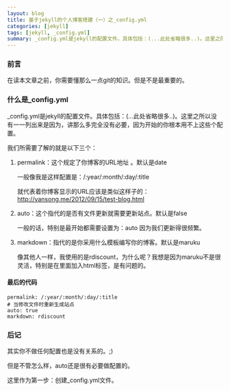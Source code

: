```yaml
---
layout: blog
title: 基于jekyll的个人博客搭建（一）之_config.yml
categories: [jekyll]
tags: [jekyll, _config.yml]
summary: _config.yml是jekyll的配置文件。具体包括：(...此处省略很多..)。这里之所以没有一一列出来是因为，讲那么多完全没有必要，因为开始的你根本用不上这些个配置
---
```

### 前言
在读本文章之前，你需要懂那么一点git的知识。但是不是最重要的。

### 什么是_config.yml
_config.yml是jekyll的配置文件。具体包括：(...此处省略很多..)。这里之所以没有一一列出来是因为，讲那么多完全没有必要，因为开始的你根本用不上这些个配置。

我们所需要了解的就是以下三个：

1.  permalink：这个规定了你博客的URL地址 。默认是date

    一般像我是这样配置是：/:year/:month/:day/:title

    就代表着你博客显示的URL应该是类似这样子的：http://yansong.me/2012/09/15/test-blog.html

2.  auto：这个指代的是否有文件更新就需要更新站点。默认是false

    一般的话，特别是最开始都需要设置为：auto 因为我们更新得很频繁。

3.  markdown：指代的是你采用什么模板编写你的博客。默认是maruku

    像其他人一样，我使用的是rdiscount，为什么呢？我想是因为maruku不是很灵活，特别是在里面加入html标签，是有问题的。

#### 最后的代码

    permalink: /:year/:month/:day/:title
    # 当修改文件时重新生成站点
    auto: true
    markdown: rdiscount

### 后记
其实你不做任何配置也是没有关系的。;)

但是不管怎么样，auto还是很有必要做配置的。

这里作为第一步：创建_config.yml文件。
